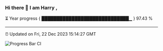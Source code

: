 ### Hi there 👋 I am Harry , 

⏳ Year progress { █████████████████████████████▁ } 97.43 %

---

⏰ Updated on Fri, 22 Dec 2023 15:14:27 GMT

![Progress Bar CI](https://github.com/duykhang68/duykhang68/workflows/Progress%20Bar%20CI/badge.svg)
